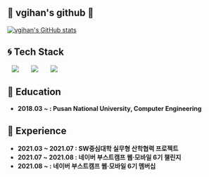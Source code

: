 ## 🌟 vgihan's github 🌟

[![vgihan's GitHub stats](https://github-readme-stats.vercel.app/api?username=vgihan&theme=tokyonight)](https://github.com/anuraghazra/github-readme-stats)

## 🌀 Tech Stack

<img src="https://img.shields.io/badge/JavaScript-F7DF1E?style=flat-square&logo=JavaScript&logoColor=white" style="height : auto; margin-left : 10px; margin-right : 10px;"/></a>&nbsp;
<img src="https://img.shields.io/badge/MySQL-4479A1?style=flat-square&logo=MySQL&logoColor=white" style="height : auto; margin-left : 10px; margin-right : 10px;"/></a>&nbsp;
<img src="https://img.shields.io/badge/react-61DAFB?style=flat-square&logo=react&logoColor=white" style="height : auto; margin-left : 10px; margin-right : 10px;">

## 📖 Education

- **2018.03 ~ : Pusan National University, Computer Engineering**

## 🌈 Experience

- **2021.03 ~ 2021.07 : SW중심대학 실무형 산학협력 프로젝트**
- **2021.07 ~ 2021.08 : 네이버 부스트캠프 웹·모바일 6기 챌린지**
- **2021.08 ~ : 네이버 부스트캠프 웹·모바일 6기 멤버십**

<!--
**vgihan/vgihan** is a ✨ _special_ ✨ repository because its `README.md` (this file) appears on your GitHub profile.

Here are some ideas to get you started:

- 🔭 I’m currently working on ...
- 🌱 I’m currently learning ...
- 👯 I’m looking to collaborate on ...
- 🤔 I’m looking for help with ...
- 💬 Ask me about ...
- 📫 How to reach me: ...
- 😄 Pronouns: ...
- ⚡ Fun fact: ...
-->
